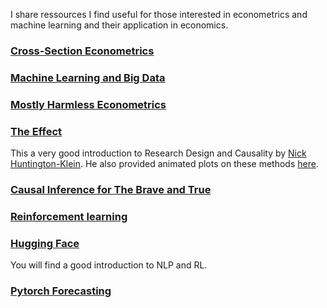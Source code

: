 
I share ressources I find useful for those interested in econometrics and machine learning and their application in economics.

### [Cross-Section Econometrics](https://www.aeaweb.org/conference/cont-ed/2017-webcasts)

### [Machine Learning and Big Data](https://www.aeaweb.org/conference/cont-ed/2023-webcasts) 

### [Mostly Harmless Econometrics](https://www.mostlyharmlesseconometrics.com/) 

### [The Effect](https://theeffectbook.net/index.html)
This a very good introduction to Research Design and Causality by [Nick Huntington-Klein](https://nickchk.com/). He also provided animated plots on these methods [here](https://nickchk.com/causalgraphs.html).

### [Causal Inference for The Brave and True](https://matheusfacure.github.io/python-causality-handbook/landing-page.html)  

### [Reinforcement learning](https://www.davidsilver.uk/teaching/)  

### [Hugging Face](https://huggingface.co/learn)
You will find a good introduction to NLP and RL.

### [Pytorch Forecasting](https://pytorch-forecasting.readthedocs.io/en/latest/index.html)




